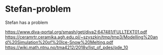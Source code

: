 # Stefan-problem
Stefan has a problem

https://www.diva-portal.org/smash/get/diva2:647481/FULLTEXT01.pdf
https://ceramrtr.ceramika.agh.edu.pl/~szyszkin/tmp/tmp3/Modelling%20and%20Simulation%20of%20Ice-Snow%20Melting.pdf
https://wiki.math.ntnu.no/tma4212/2018v/list_of_pdes/pde_10
